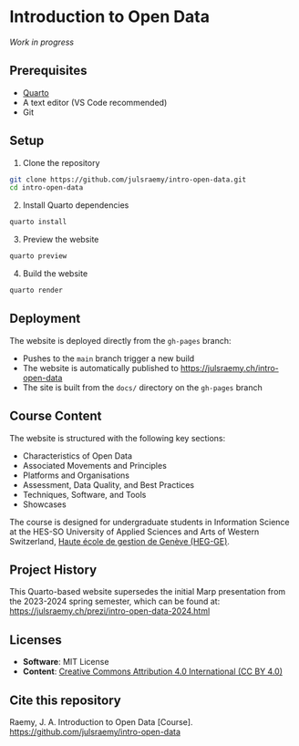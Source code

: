 # Introduction to Open Data

*Work in progress*

## Prerequisites
- [Quarto](https://quarto.org/docs/get-started/)
- A text editor (VS Code recommended)
- Git

## Setup
1. Clone the repository

```bash
git clone https://github.com/julsraemy/intro-open-data.git
cd intro-open-data
```

2. Install Quarto dependencies

```bash
quarto install
```

3. Preview the website

```bash
quarto preview
```

4. Build the website

```bash
quarto render
```

## Deployment
The website is deployed directly from the `gh-pages` branch:
- Pushes to the `main` branch trigger a new build
- The website is automatically published to https://julsraemy.ch/intro-open-data
- The site is built from the `docs/` directory on the `gh-pages` branch

## Course Content
The website is structured with the following key sections:
- Characteristics of Open Data
- Associated Movements and Principles
- Platforms and Organisations
- Assessment, Data Quality, and Best Practices
- Techniques, Software, and Tools
- Showcases

The course is designed for undergraduate students in Information Science at the HES-SO University of Applied Sciences and Arts of Western Switzerland, [Haute école de gestion de Genève (HEG-GE)](https://hesge.ch/heg/).

## Project History
This Quarto-based website supersedes the initial Marp presentation from the 2023-2024 spring semester, which can be found at: https://julsraemy.ch/prezi/intro-open-data-2024.html

## Licenses
- **Software**: MIT License
- **Content**: [Creative Commons Attribution 4.0 International (CC BY 4.0)](https://creativecommons.org/licenses/by/4.0/)

## Cite this repository
Raemy, J. A. Introduction to Open Data [Course]. https://github.com/julsraemy/intro-open-data
